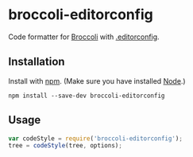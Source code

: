 # broccoli-editorconfig

Code formatter for [Broccoli](https://github.com/joliss/broccoli) with [.editorconfig](https://github.com/editorconfig/editorconfig-core-js).

## Installation

Install with [npm](https://github.com/npm/npm#npm1----node-package-manager). (Make sure you have installed [Node](http://nodejs.org/).)

```
npm install --save-dev broccoli-editorconfig
```

## Usage

```javascript
var codeStyle = require('broccoli-editorconfig');
tree = codeStyle(tree, options);
```
